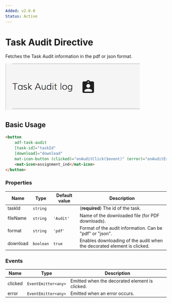 ```yaml
---
Added: v2.0.0
Status: Active
---
```

# Task Audit Directive

Fetches the Task Audit information in the pdf or json format.

![adf-task-audit-directive](../docassets/images/adf-task-audit-directive.png)

## Basic Usage

```html
<button
    adf-task-audit
    [task-id]="taskId"
    [download]="download"
    mat-icon-button (clicked)="onAuditClick($event)" (error)="onAuditError($event)" >
    <mat-icon>assignment_ind</mat-icon>
</button>
```

### Properties

| Name | Type | Default value | Description |
| ---- | ---- | ------------- | ----------- |
| taskId | `string` |  | (**required**) The id of the task.  |
| fileName | `string` | `'Audit'` | Name of the downloaded file (for PDF downloads).  |
| format | `string` | `'pdf'` | Format of the audit information. Can be "pdf" or "json".  |
| download | `boolean` | `true` | Enables downloading of the audit when the decorated element is clicked.  |

### Events

| Name | Type | Description |
| ---- | ---- | ----------- |
| clicked | `EventEmitter<any>` | Emitted when the decorated element is clicked.  |
| error | `EventEmitter<any>` | Emitted when an error occurs.  |
